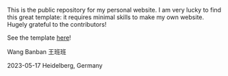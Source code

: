 This is the public repository for my personal website. I am very lucky to find this great template: it requires minimal skills to make my own website. Hugely grateful to the contributors!

See the template [here](https://github.com/alshedivat/al-folio)!

Wang Banban
王班班

2023-05-17
Heidelberg, Germany